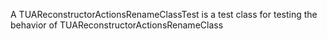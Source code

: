A TUAReconstructorActionsRenameClassTest is a test class for testing the behavior of TUAReconstructorActionsRenameClass